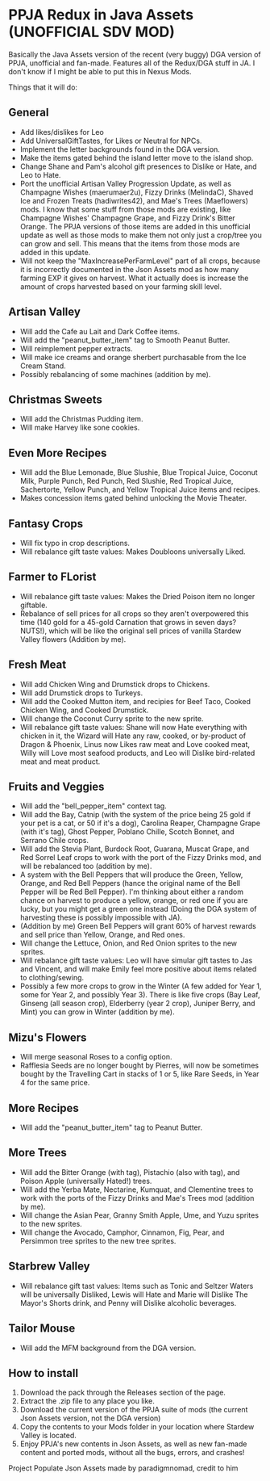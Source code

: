 # PPJA Redux in Java Assets (UNOFFICIAL SDV MOD)
Basically the Java Assets version of the recent (very buggy) DGA version of PPJA, unofficial and fan-made. Features all of the Redux/DGA stuff in JA. I don't know if I might be able to put this in Nexus Mods.

Things that it will do:

General
-----
- Add likes/dislikes for Leo
- Add UniversalGiftTastes, for Likes or Neutral for NPCs.
- Implement the letter backgrounds found in the DGA version.
- Make the items gated behind the island letter move to the island shop.
- Change Shane and Pam's alcohol gift presences to Dislike or Hate, and Leo to Hate.
- Port the unofficial Artisan Valley Progression Update, as well as Champagne Wishes (maerumaer2u), Fizzy Drinks (MelindaC), Shaved Ice and Frozen Treats (hadiwrites42), and Mae's Trees (Maeflowers) mods. I know that some stuff from those mods are existing, like Champagne Wishes' Champagne Grape, and Fizzy Drink's Bitter Orange. The PPJA versions of those items are added in this unofficial update as well as those mods to make them not only just a crop/tree you can grow and sell. This means that the items from those mods are added in this update.
- Will not keep the "MaxIncreasePerFarmLevel" part of all crops, because it is incorrectly documented in the Json Assets mod as how many farming EXP it gives on harvest. What it actually does is increase the amount of crops harvested based on your farming skill level.
  
Artisan Valley
-----
- Will add the Cafe au Lait and Dark Coffee items.
- Will add the "peanut_butter_item" tag to Smooth Peanut Butter.
- Will reimplement pepper extracts.
- Will make ice creams and orange sherbert purchasable from the Ice Cream Stand.
- Possibly rebalancing of some machines (addition by me).

Christmas Sweets
-----
- Will add the Christmas Pudding item.
- Will make Harvey like sone cookies.

Even More Recipes
-----
- Will add the Blue Lemonade, Blue Slushie, Blue Tropical Juice, Coconut Milk, Purple Punch, Red Punch, Red Slushie, Red Tropical Juice, Sachertorte, Yellow Punch, and Yellow Tropical Juice items and recipes.
- Makes concession items gated behind unlocking the Movie Theater.

Fantasy Crops
-----
- Will fix typo in crop descriptions.
- Will rebalance gift taste values: Makes Doubloons universally Liked.

Farmer to FLorist
-----
- Will rebalance gift taste values: Makes the Dried Poison item no longer giftable.
- Rebalance of sell prices for all crops so they aren't overpowered this time (140 gold for a 45-gold Carnation that grows in seven days? NUTS!), which will be like the original sell prices of vanilla Stardew Valley flowers (Addition by me).

Fresh Meat
-----
- Will add Chicken Wing and Drumstick drops to Chickens.
- Will add Drumstick drops to Turkeys.
- Will add the Cooked Mutton item, and recipies for Beef Taco, Cooked Chicken Wing, and Cooked Drumstick.
- Will change the Coconut Curry sprite to the new sprite.
- Will rebalance gift taste values: Shane will now Hate everything with chicken in it, the Wizard will Hate any raw, cooked, or by-product of Dragon & Phoenix, Linus now Likes raw meat and Love cooked meat, Willy will Love most seafood products, and Leo will Dislike bird-related meat and meat product.

Fruits and Veggies
-----
- Will add the "bell_pepper_item" context tag.
- Will add the Bay, Catnip (with the system of the price being 25 gold if your pet is a cat, or 50 if it's a dog), Carolina Reaper, Champagne Grape (with it's tag), Ghost Pepper, Poblano Chille, Scotch Bonnet, and Serrano Chile crops.
- Will add the Stevia Plant, Burdock Root, Guarana, Muscat Grape, and Red Sorrel Leaf crops to work with the port of the Fizzy Drinks mod, and will be rebalanced too (addition by me).
- A system with the Bell Peppers that will produce the Green, Yellow, Orange, and Red Bell Peppers (hance the original name of the Bell Pepper will be Red Bell Pepper). I'm thinking about either a random chance on harvest to produce a yellow, orange, or red one if you are lucky, but you might get a green one instead (Doing the DGA system of harvesting these is possibly impossible with JA).
- (Addition by me) Green Bell Peppers will grant 60% of harvest rewards and sell price than Yellow, Orange, and Red ones.
- Will change the Lettuce, Onion, and Red Onion sprites to the new sprites.
- Will rebalance gift taste values: Leo will have simular gift tastes to Jas and Vincent, and will make Emily feel more positive about items related to clothing/sewing.
- Possibly a few more crops to grow in the Winter (A few added for Year 1, some for Year 2, and possibly Year 3). There is like five crops (Bay Leaf, Ginseng (all season crop), Elderberry (year 2 crop), Juniper Berry, and Mint) you can grow in Winter (addition by me).

Mizu's Flowers
-----
- Will merge seasonal Roses to a config option.
- Rafflesia Seeds are no longer bought by Pierres, will now be sometimes bought by the Travelling Cart in stacks of 1 or 5, like Rare Seeds, in Year 4 for the same price.

More Recipes
-----
- Will add the "peanut_butter_item" tag to Peanut Butter.

More Trees
-----
- Will add the Bitter Orange (with tag), Pistachio (also with tag), and Poison Apple (universally Hated!) trees.
- Will add the Yerba Mate, Nectarine, Kumquat, and Clementine trees to work with the ports of the Fizzy Drinks and Mae's Trees mod (addition by me).
- Will change the Asian Pear, Granny Smith Apple, Ume, and Yuzu sprites to the new sprites.
- Will change the Avocado, Camphor, Cinnamon, Fig, Pear, and Persimmon tree sprites to the new tree sprites.

Starbrew Valley
-----
- Will rebalance gift tast values: Items such as Tonic and Seltzer Waters will be universally Disliked, Lewis will Hate and Marie will Dislike The Mayor's Shorts drink, and Penny will Dislike alcoholic beverages.

Tailor Mouse
-----
- Will add the MFM background from the DGA version.

How to install
-----
1. Download the pack through the Releases section of the page.
2. Extract the .zip file to any place you like.
3. Download the current version of the PPJA suite of mods (the current Json Assets version, not the DGA version)
4. Copy the contents to your Mods folder in your location where Stardew Valley is located.
5. Enjoy PPJA's new contents in Json Assets, as well as new fan-made content and ported mods, without all the bugs, errors, and crashes!

Project Populate Json Assets made by paradigmnomad, credit to him
